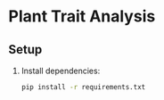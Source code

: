 # Plant Trait Analysis

## Setup
1. Install dependencies:
   ```bash
   pip install -r requirements.txt